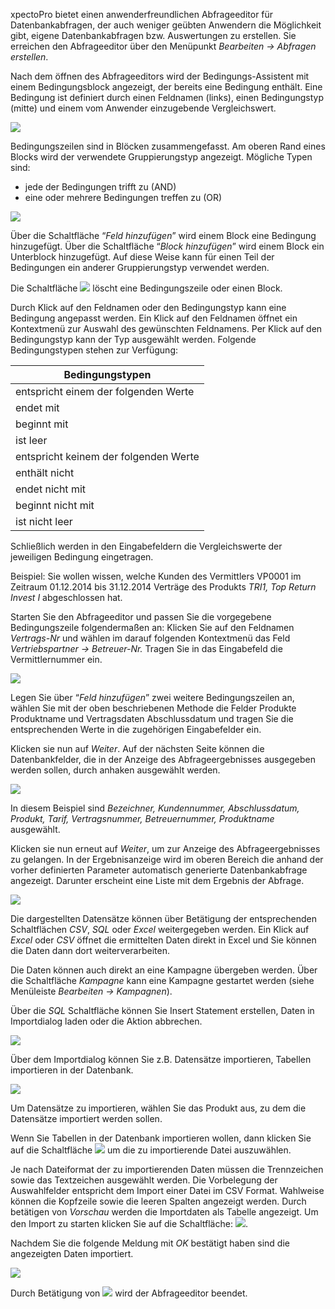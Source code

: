 xpectoPro bietet einen anwenderfreundlichen Abfrageeditor für Datenbankabfragen, der auch weniger geübten Anwendern die Möglichkeit gibt, eigene Datenbankabfragen bzw. Auswertungen zu erstellen.
Sie erreichen den Abfrageeditor über den Menüpunkt *Bearbeiten → Abfragen erstellen*.

Nach dem öffnen des Abfrageeditors wird der Bedingungs-Assistent mit einem Bedingungsblock angezeigt, der bereits eine Bedingung enthält. Eine Bedingung ist definiert durch einen Feldnamen (links), einen Bedingungstyp (mitte) und einem vom Anwender einzugebende Vergleichswert. 

![](http://xpecto.github.io/docs/img/img_1439279198546.png)

Bedingungszeilen sind in Blöcken zusammengefasst. Am oberen Rand eines Blocks wird der verwendete Gruppierungstyp angezeigt. Mögliche Typen sind:

 - jede der Bedingungen trifft zu (AND)  
 - eine oder mehrere Bedingungen treffen zu (OR)
 
![](http://xpecto.github.io/docs/img/img_1439278901176.png)

Über die Schaltfläche “*Feld hinzufügen*” wird einem Block eine Bedingung hinzugefügt. Über die Schaltfläche “*Block hinzufügen*” wird einem Block ein Unterblock hinzugefügt. Auf diese Weise kann für einen Teil der Bedingungen ein anderer Gruppierungstyp verwendet werden.

Die Schaltfläche ![](http://xpecto.github.io/docs/img/img_1419329462773.png) löscht eine Bedingungszeile oder einen Block.

Durch Klick auf den Feldnamen oder den Bedingungstyp kann eine Bedingung angepasst werden. Ein Klick auf den Feldnamen öffnet ein Kontextmenü zur Auswahl des gewünschten Feldnamens. Per Klick auf den Bedingungstyp kann der Typ ausgewählt werden. Folgende Bedingungstypen stehen zur  Verfügung:

|  Bedingungstypen           | 
| ------------- |
|   entspricht einem der folgenden Werte     | 
|    endet mit   | 
|beginnt mit|
|ist leer|
|entspricht keinem der folgenden Werte|
|enthält nicht|
|endet nicht mit |
|beginnt nicht mit|
|ist nicht leer|

Schließlich werden in den Eingabefeldern die Vergleichswerte der jeweiligen Bedingung eingetragen.

Beispiel: Sie wollen wissen, welche Kunden des Vermittlers VP0001 im Zeitraum 01.12.2014 bis 31.12.2014 Verträge des Produkts *TRI1, Top Return Invest I* abgeschlossen hat.
 
Starten Sie den Abfrageeditor und passen Sie die vorgegebene Bedingungszeile folgendermaßen an: Klicken Sie auf den Feldnamen *Vertrags-Nr* und wählen im darauf folgenden Kontextmenü das Feld *Vertriebspartner → Betreuer-Nr.* Tragen Sie in das Eingabefeld die Vermittlernummer ein.

![](http://xpecto.github.io/docs/img/img_1431932441285.png)

Legen Sie über “*Feld hinzufügen*” zwei weitere Bedingungszeilen an, wählen Sie mit der oben beschriebenen Methode die Felder Produkte Produktname und Vertragsdaten  Abschlussdatum und tragen Sie die entsprechenden Werte in die zugehörigen Eingabefelder ein.

Klicken sie nun auf *Weiter*. Auf der nächsten Seite können die Datenbankfelder, die in der Anzeige des Abfrageergebnisses ausgegeben werden sollen, durch anhaken ausgewählt werden.

![](http://xpecto.github.io/docs/img/img_1431933240955.png)

In diesem Beispiel sind *Bezeichner, Kundennummer, Abschlussdatum, Produkt, Tarif, Vertragsnummer, Betreuernummer, Produktname* ausgewählt.

Klicken sie nun erneut auf *Weiter*, um zur Anzeige des Abfrageergebnisses zu gelangen. In der Ergebnisanzeige wird im oberen Bereich die anhand der vorher definierten Parameter automatisch generierte Datenbankabfrage angezeigt. Darunter erscheint eine Liste mit dem Ergebnis der Abfrage.

![](http://xpecto.github.io/docs/img/img_1439281607237.png)

Die dargestellten Datensätze können über Betätigung der entsprechenden Schaltflächen  *CSV*, *SQL* oder *Excel* weitergegeben werden. Ein Klick auf *Excel* oder *CSV* öffnet die ermittelten Daten direkt in Excel und Sie können die Daten dann dort weiterverarbeiten.  

Die Daten können auch direkt an eine Kampagne übergeben werden. Über die Schaltfläche *Kampagne* kann eine Kampagne gestartet werden (siehe  Menüleiste *Bearbeiten → Kampagnen*). 

Über die *SQL* Schaltfläche können Sie Insert Statement erstellen, Daten in Importdialog laden oder die Aktion abbrechen. 

![](http://xpecto.github.io/docs/img/img_1431933091869.png)

Über dem Importdialog können Sie z.B. Datensätze importieren, Tabellen importieren in der Datenbank. 

![](http://xpecto.github.io/docs/img/img_1439282833536.png)

Um Datensätze zu importieren, wählen Sie das Produkt aus, zu dem die Datensätze importiert werden sollen. 

Wenn Sie Tabellen in der Datenbank importieren wollen, dann klicken Sie auf die Schaltfläche  ![](http://xpecto.github.io/docs/img/img_1421152862771.png) um die zu importierende Datei auszuwählen.

Je nach Dateiformat der zu importierenden Daten müssen die Trennzeichen sowie das Textzeichen ausgewählt werden. Die Vorbelegung der Auswahlfelder entspricht dem Import einer Datei im CSV Format. 
Wahlweise können die Kopfzeile sowie die leeren Spalten angezeigt werden. 
Durch betätigen von *Vorschau* werden die Importdaten als Tabelle angezeigt. Um den Import zu starten klicken Sie auf die Schaltfläche: ![](http://xpecto.github.io/docs/img/img_1421159892128.png).

Nachdem Sie die folgende Meldung mit *OK* bestätigt haben sind die angezeigten Daten importiert. 

![](http://xpecto.github.io/docs/img/img_1421160002075.png)

Durch Betätigung von ![](http://xpecto.github.io/docs/img/img_1431935009760.png)  wird der Abfrageeditor beendet.